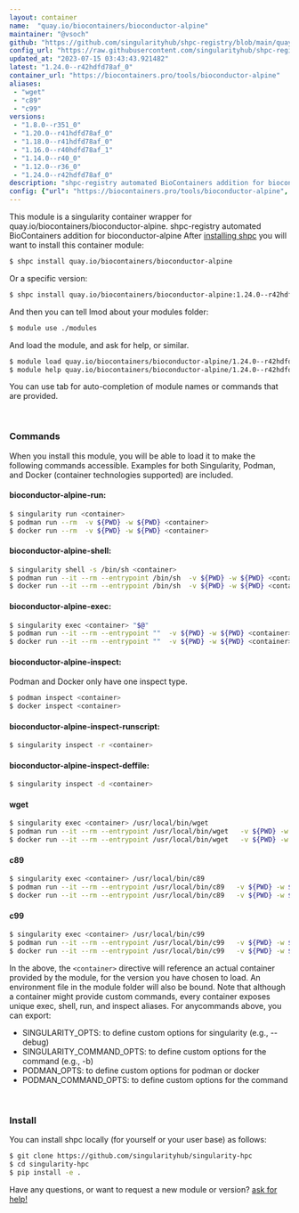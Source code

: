 ```yaml
---
layout: container
name:  "quay.io/biocontainers/bioconductor-alpine"
maintainer: "@vsoch"
github: "https://github.com/singularityhub/shpc-registry/blob/main/quay.io/biocontainers/bioconductor-alpine/container.yaml"
config_url: "https://raw.githubusercontent.com/singularityhub/shpc-registry/main/quay.io/biocontainers/bioconductor-alpine/container.yaml"
updated_at: "2023-07-15 03:43:43.921482"
latest: "1.24.0--r42hdfd78af_0"
container_url: "https://biocontainers.pro/tools/bioconductor-alpine"
aliases:
 - "wget"
 - "c89"
 - "c99"
versions:
 - "1.8.0--r351_0"
 - "1.20.0--r41hdfd78af_0"
 - "1.18.0--r41hdfd78af_0"
 - "1.16.0--r40hdfd78af_1"
 - "1.14.0--r40_0"
 - "1.12.0--r36_0"
 - "1.24.0--r42hdfd78af_0"
description: "shpc-registry automated BioContainers addition for bioconductor-alpine"
config: {"url": "https://biocontainers.pro/tools/bioconductor-alpine", "maintainer": "@vsoch", "description": "shpc-registry automated BioContainers addition for bioconductor-alpine", "latest": {"1.24.0--r42hdfd78af_0": "sha256:545798eaf816365e9bc4d5890ff98d9e566721a8d8049441de39c53ba08466ea"}, "tags": {"1.8.0--r351_0": "sha256:9212aa3f4ae2bd4d0fed165be35f8f6b0e34342e292be37fac83ae3973754986", "1.20.0--r41hdfd78af_0": "sha256:cb95249b77099507bad72c451f1dccb2e3e8b482a8b5463fa6c9b286a58b2ec1", "1.18.0--r41hdfd78af_0": "sha256:8162f4ff472c5d8a6f8b11bf4b9e04fc82e358b5a1efba6db12230451880a03e", "1.16.0--r40hdfd78af_1": "sha256:b388fdea35b569ffd630e759689a73aa9f03c664da50396bfcf0d5936c397aa5", "1.14.0--r40_0": "sha256:6f15dace71200e034d0f8377a14946f727fbe149059a6d34d78f91588eab596f", "1.12.0--r36_0": "sha256:5d2fd30c2fa6d5b9a281774ce96474eab83a6173c70ee64e3e12c8d19fb9154e", "1.24.0--r42hdfd78af_0": "sha256:545798eaf816365e9bc4d5890ff98d9e566721a8d8049441de39c53ba08466ea"}, "docker": "quay.io/biocontainers/bioconductor-alpine", "aliases": {"wget": "/usr/local/bin/wget", "c89": "/usr/local/bin/c89", "c99": "/usr/local/bin/c99"}}
---
```


This module is a singularity container wrapper for quay.io/biocontainers/bioconductor-alpine.
shpc-registry automated BioContainers addition for bioconductor-alpine
After [installing shpc](#install) you will want to install this container module:


```bash
$ shpc install quay.io/biocontainers/bioconductor-alpine
```

Or a specific version:

```bash
$ shpc install quay.io/biocontainers/bioconductor-alpine:1.24.0--r42hdfd78af_0
```

And then you can tell lmod about your modules folder:

```bash
$ module use ./modules
```

And load the module, and ask for help, or similar.

```bash
$ module load quay.io/biocontainers/bioconductor-alpine/1.24.0--r42hdfd78af_0
$ module help quay.io/biocontainers/bioconductor-alpine/1.24.0--r42hdfd78af_0
```

You can use tab for auto-completion of module names or commands that are provided.

<br>

### Commands

When you install this module, you will be able to load it to make the following commands accessible.
Examples for both Singularity, Podman, and Docker (container technologies supported) are included.

#### bioconductor-alpine-run:

```bash
$ singularity run <container>
$ podman run --rm  -v ${PWD} -w ${PWD} <container>
$ docker run --rm  -v ${PWD} -w ${PWD} <container>
```

#### bioconductor-alpine-shell:

```bash
$ singularity shell -s /bin/sh <container>
$ podman run --it --rm --entrypoint /bin/sh  -v ${PWD} -w ${PWD} <container>
$ docker run --it --rm --entrypoint /bin/sh  -v ${PWD} -w ${PWD} <container>
```

#### bioconductor-alpine-exec:

```bash
$ singularity exec <container> "$@"
$ podman run --it --rm --entrypoint ""  -v ${PWD} -w ${PWD} <container> "$@"
$ docker run --it --rm --entrypoint ""  -v ${PWD} -w ${PWD} <container> "$@"
```

#### bioconductor-alpine-inspect:

Podman and Docker only have one inspect type.

```bash
$ podman inspect <container>
$ docker inspect <container>
```

#### bioconductor-alpine-inspect-runscript:

```bash
$ singularity inspect -r <container>
```

#### bioconductor-alpine-inspect-deffile:

```bash
$ singularity inspect -d <container>
```


#### wget

```bash
$ singularity exec <container> /usr/local/bin/wget
$ podman run --it --rm --entrypoint /usr/local/bin/wget   -v ${PWD} -w ${PWD} <container> -c " $@"
$ docker run --it --rm --entrypoint /usr/local/bin/wget   -v ${PWD} -w ${PWD} <container> -c " $@"
```


#### c89

```bash
$ singularity exec <container> /usr/local/bin/c89
$ podman run --it --rm --entrypoint /usr/local/bin/c89   -v ${PWD} -w ${PWD} <container> -c " $@"
$ docker run --it --rm --entrypoint /usr/local/bin/c89   -v ${PWD} -w ${PWD} <container> -c " $@"
```


#### c99

```bash
$ singularity exec <container> /usr/local/bin/c99
$ podman run --it --rm --entrypoint /usr/local/bin/c99   -v ${PWD} -w ${PWD} <container> -c " $@"
$ docker run --it --rm --entrypoint /usr/local/bin/c99   -v ${PWD} -w ${PWD} <container> -c " $@"
```



In the above, the `<container>` directive will reference an actual container provided
by the module, for the version you have chosen to load. An environment file in the
module folder will also be bound. Note that although a container
might provide custom commands, every container exposes unique exec, shell, run, and
inspect aliases. For anycommands above, you can export:

 - SINGULARITY_OPTS: to define custom options for singularity (e.g., --debug)
 - SINGULARITY_COMMAND_OPTS: to define custom options for the command (e.g., -b)
 - PODMAN_OPTS: to define custom options for podman or docker
 - PODMAN_COMMAND_OPTS: to define custom options for the command

<br>

### Install

You can install shpc locally (for yourself or your user base) as follows:

```bash
$ git clone https://github.com/singularityhub/singularity-hpc
$ cd singularity-hpc
$ pip install -e .
```

Have any questions, or want to request a new module or version? [ask for help!](https://github.com/singularityhub/singularity-hpc/issues)